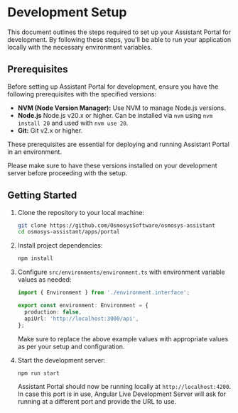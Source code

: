# Development Setup

This document outlines the steps required to set up your Assistant Portal for development. By following these steps, you'll be able to run your application locally with the necessary environment variables.

## Prerequisites

Before setting up Assistant Portal for development, ensure you have the following prerequisites with the specified versions:

- **NVM (Node Version Manager):** Use NVM to manage Node.js versions.
- **Node.js** Node.js v20.x or higher. Can be installed via `nvm` using `nvm install 20` and used with `nvm use 20`.
- **Git:** Git v2.x or higher.

These prerequisites are essential for deploying and running Assistant Portal in an environment.

Please make sure to have these versions installed on your development server before proceeding with the setup.

## Getting Started

1. Clone the repository to your local machine:

   ```sh
   git clone https://github.com/OsmosysSoftware/osmosys-assistant
   cd osmosys-assistant/apps/portal
   ```

2. Install project dependencies:

   ```sh
   npm install
   ```

3. Configure `src/environments/environment.ts` with environment variable values as needed:

   ```ts
   import { Environment } from './environment.interface';

   export const environment: Environment = {
     production: false,
     apiUrl: 'http://localhost:3000/api',
   };
   ```

   Make sure to replace the above example values with appropriate values as per your setup and configuration.

4. Start the development server:

   ```sh
   npm run start
   ```

   Assistant Portal should now be running locally at `http://localhost:4200`. In case this port is in use, Angular Live Development Server will ask for running at a different port and provide the URL to use.
